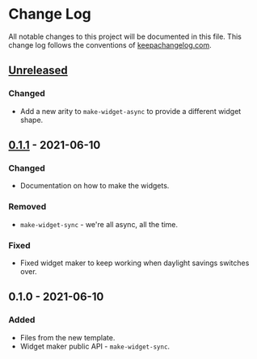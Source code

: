 # Change Log
All notable changes to this project will be documented in this file. This change log follows the conventions of [keepachangelog.com](http://keepachangelog.com/).

## [Unreleased]
### Changed
- Add a new arity to `make-widget-async` to provide a different widget shape.

## [0.1.1] - 2021-06-10
### Changed
- Documentation on how to make the widgets.

### Removed
- `make-widget-sync` - we're all async, all the time.

### Fixed
- Fixed widget maker to keep working when daylight savings switches over.

## 0.1.0 - 2021-06-10
### Added
- Files from the new template.
- Widget maker public API - `make-widget-sync`.

[Unreleased]: https://github.com/your-name/codewars-functional-streams/compare/0.1.1...HEAD
[0.1.1]: https://github.com/your-name/codewars-functional-streams/compare/0.1.0...0.1.1
